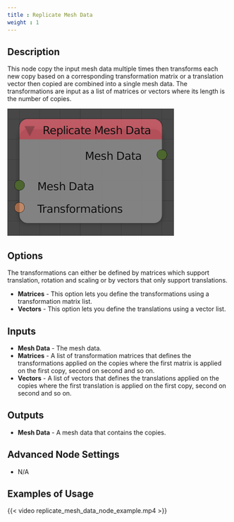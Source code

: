 ```yaml
---
title : Replicate Mesh Data
weight : 1
---
```


## Description

This node copy the input mesh data multiple times then transforms each
new copy based on a corresponding transformation matrix or a translation
vector then copied are combined into a single mesh data. The
transformations are input as a list of matrices or vectors where its
length is the number of copies.

![image](replicate_mesh_data_node.png)

## Options

The transformations can either be defined by matrices which support
translation, rotation and scaling or by vectors that only support
translations.

  - **Matrices** - This option lets you define the transformations using
    a transformation matrix list.
  - **Vectors** - This option lets you define the translations using a
    vector list.

## Inputs

  - **Mesh Data** - The mesh data.
  - **Matrices** - A list of transformation matrices that defines the
    transformations applied on the copies where the first matrix is
    applied on the first copy, second on second and so on.
  - **Vectors** - A list of vectors that defines the translations
    applied on the copies where the first translation is applied on the
    first copy, second on second and so on.

## Outputs

  - **Mesh Data** - A mesh data that contains the copies.

## Advanced Node Settings

  - N/A

## Examples of Usage

{{< video replicate_mesh_data_node_example.mp4 >}}
